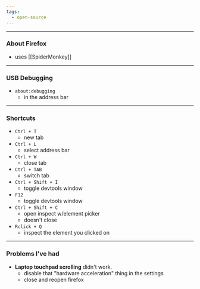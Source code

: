 ```yaml
---
tags:
  - open-source
---
```

---

### About Firefox

- uses [[SpiderMonkey]]

---

### USB Debugging

- `about:debugging`
	- in the address bar

---

### Shortcuts

- `Ctrl + T`
	- new tab
- `Ctrl + L`
	- select address bar
- `Ctrl + W`
	- close tab
- `Ctrl + TAB`
	- switch tab
- `Ctrl + Shift + I`
	- toggle devtools window
- `F12`
	- toggle devtools window
- `Ctrl + Shift + C`
	- open inspect w/element picker
	- doesn't close
- `Rclick + Q`
	- inspect the element you clicked on

---

### Problems I've had

- **Laptop touchpad scrolling** didn't work.
	- disable that "hardware acceleration" thing in the settings
	- close and reopen firefox